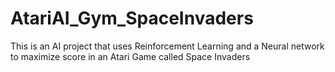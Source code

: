 # AtariAI_Gym_SpaceInvaders
This is an AI project that uses Reinforcement Learning and a Neural network to maximize score in an Atari Game called Space Invaders
